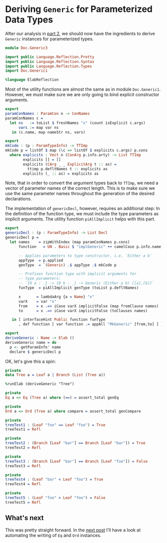 # Deriving `Generic` for Parameterized Data Types

After our analysis in [part 2](Generic2.md), we should now have
the ingredients to derive `Generic` instances for parameterized
types.

```idris
module Doc.Generic3

import public Language.Reflection.Pretty
import public Language.Reflection.Syntax
import public Language.Reflection.Types
import Doc.Generic1

%language ElabReflection

```

Most of the utility functions are almost the same as
in module `Doc.Generic1`. However, we must make sure we are only
going to bind explicit constructor arguments.

```idris
export
paramConNames : ParamCon n -> ConNames
paramConNames c =
  let ns   := toList $ freshNames "x" (count isExplicit c.args)
      vars := map var ns
   in (c.name, map nameStr ns, vars)

export
mkCode : (p : ParamTypeInfo) -> TTImp
mkCode p = listOf $ map (\c => listOf $ explicits c.args) p.cons
  where explicits : Vect n (ConArg p.info.arty) -> List TTImp
        explicits [] = []
        explicits (CArg _ _ ExplicitArg t :: as) =
          ttimp p.defltNames t :: explicits as
        explicits (_ :: as) = explicits as
```

Note, that in order to convert the argument types back to `TTImp`,
we need a vector of parameter names of the correct length. This is to make
sure we use the same parameter names throughout the generation of the
desired declarations.

The implementation of `genericDecl`, however, requires an
additional step: In the definition of the function type,
we must include the type parameters as implicit arguments.
The utility function `piAllImplicit` helps with this part.

```idris
export
genericDecl : (p : ParamTypeInfo) -> List Decl
genericDecl p =
  let names    = zipWithIndex (map paramConNames p.cons)
      function   = UN . Basic $ "implGeneric" ++ camelCase p.info.name

      -- Applies parameters to type constructor, i.e. `Either a b`
      appType  = p.applied
      genType  = `(Generic) .$ appType .$ mkCode p

      -- Prefixes function type with implicit arguments for
      -- type parameters:
      -- `{0 a : _} -> {0 b : _} -> Generic (Either a b) [[a],[b]]`
      funType  = piAllImplicit genType (toList p.defltNames)

      x       = lambdaArg {a = Name} "x"
      varX    = var "x"
      from    = x .=> iCase varX implicitFalse (map fromClause names)
      to      = x .=> iCase varX implicitFalse (toClauses names)

   in [ interfaceHint Public function funType
      , def function [ var function .= appAll "MkGeneric" [from,to] ] ]

export
deriveGeneric : Name -> Elab ()
deriveGeneric name = do
  p <- getParamInfo' name
  declare $ genericDecl p
```

OK, let's give this a spin:

```idris
private
data Tree a = Leaf a | Branch (List (Tree a))

%runElab (deriveGeneric "Tree")

private
Eq a => Eq (Tree a) where (==) = assert_total genEq

private
Ord a => Ord (Tree a) where compare = assert_total genCompare

private
treeTest1 : (Leaf "foo" == Leaf "foo") = True
treeTest1 = Refl

private
treeTest2 : (Branch [Leaf "bar"] == Branch [Leaf "bar"]) = True
treeTest2 = Refl

private
treeTest3 : (Branch [Leaf "bar"] == Branch [Leaf "foo"]) = False
treeTest3 = Refl

private
treeTest4 : (Leaf "bar" < Leaf "foo") = True
treeTest4 = Refl

private
treeTest5 : (Leaf "foo" > Leaf "foo") = False
treeTest5 = Refl
```

## What's next

This was pretty straight forward. In the [next post](Generic4.md) I'll
have a look at
automating the writing of `Eq` and `Ord` instances.
